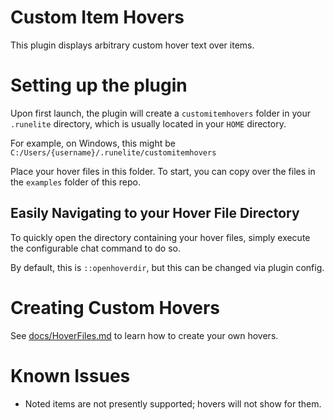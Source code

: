 # Custom Item Hovers
This plugin displays arbitrary custom hover text over items.

# Setting up the plugin
Upon first launch, the plugin will create a `customitemhovers` folder in your `.runelite` directory, which is usually located in your `HOME` directory.

For example, on Windows, this might be `C:/Users/{username}/.runelite/customitemhovers`

Place your hover files in this folder. To start, you can copy over the files in the `examples` folder of this repo.

## Easily Navigating to your Hover File Directory

To quickly open the directory containing your hover files, simply execute the configurable chat command to do so.

By default, this is `::openhoverdir`, but this can be changed via plugin config.

# Creating Custom Hovers

See [docs/HoverFiles.md](docs/HoverFiles.md) to learn how to create your own hovers.

# Known Issues
- Noted items are not presently supported; hovers will not show for them.